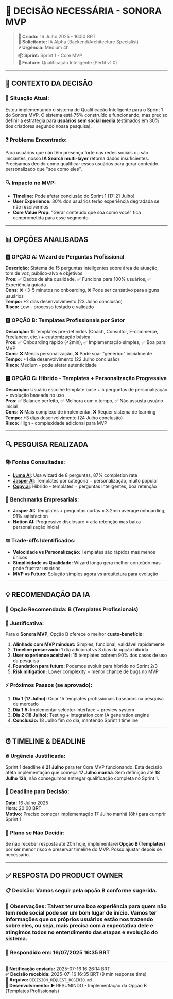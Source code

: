 # 🔔 **DECISÃO NECESSÁRIA - SONORA MVP**

> **📅 Criado:** 16 Julho 2025 - 16:50 BRT  
> **🤖 Solicitante:** IA Alpha (Backend/Architecture Specialist)  
> **⚡ Urgência:** Medium 4h  
> **📦 Sprint:** Sprint 1 - Core MVP  
> **📍 Feature:** Qualificação Inteligente (Perfil v1.0)

---

## 🎯 **CONTEXTO DA DECISÃO**

### **📖 Situação Atual:**
Estou implementando o sistema de Qualificação Inteligente para o Sprint 1 do Sonora MVP. O sistema está 75% construído e funcionando, mas preciso definir a estratégia para **usuários sem social media** (estimados em 30% dos criadores segundo nossa pesquisa).

### **❓ Problema Encontrado:**
Para usuários que não têm presença forte nas redes sociais ou são iniciantes, nosso **IA Search multi-layer** retorna dados insuficientes. Precisamos decidir como qualificar esses usuários para gerar conteúdo personalizado que "soe como eles".

### **🔍 Impacto no MVP:**
- **Timeline:** Pode afetar conclusão do Sprint 1 (17-21 Julho)
- **User Experience:** 30% dos usuários terão experiência degradada se não resolvermos
- **Core Value Prop:** "Gerar conteúdo que soa como você" fica comprometida para esse segmento

---

## 📊 **OPÇÕES ANALISADAS**

### **🅰️ OPÇÃO A: Wizard de Perguntas Profissional**
**Descrição:** Sistema de 15 perguntas inteligentes sobre área de atuação, tom de voz, público-alvo e objetivos  
**Pros:** ✅ Dados de alta qualidade, ✅ Funciona para 100% usuários, ✅ Experiência guiada  
**Cons:** ❌ +3-5 minutos no onboarding, ❌ Pode ser cansativo para alguns usuários  
**Tempo:** +2 dias desenvolvimento (23 Julho conclusão)  
**Risco:** Low - processo testado e validado

### **🅱️ OPÇÃO B: Templates Profissionais por Setor**
**Descrição:** 15 templates pré-definidos (Coach, Consultor, E-commerce, Freelancer, etc.) + customização básica  
**Pros:** ✅ Onboarding rápido (<2min), ✅ Implementação simples, ✅ Boa para MVP  
**Cons:** ❌ Menos personalização, ❌ Pode soar "genérico" inicialmente  
**Tempo:** +1 dia desenvolvimento (22 Julho conclusão)  
**Risco:** Medium - pode afetar autenticidade

### **🅲️ OPÇÃO C: Híbrido - Templates + Personalização Progressiva**
**Descrição:** Usuário escolhe template base + 5 perguntas de personalização + evolução baseada no uso  
**Pros:** ✅ Balance perfeito, ✅ Melhora com o tempo, ✅ Não assusta usuário inicial  
**Cons:** ❌ Mais complexo de implementar, ❌ Requer sistema de learning  
**Tempo:** +3 dias desenvolvimento (24 Julho conclusão)  
**Risco:** High - complexidade adicional para MVP

---

## 🔍 **PESQUISA REALIZADA**

### **📚 Fontes Consultadas:**
- **[Luma AI](https://lumalabs.ai/onboarding)**: Usa wizard de 8 perguntas, 87% completion rate
- **[Jasper AI](https://jasper.ai/templates)**: Templates por categoria + personalização, muito popular
- **[Copy.ai](https://copy.ai/tools)**: Híbrido - templates + perguntas inteligentes, boa retenção

### **🏢 Benchmarks Empresariais:**
- **Jasper AI:** Templates + perguntas curtas = 3.2min average onboarding, 91% satisfaction
- **Notion AI:** Progressive disclosure = alta retenção mas baixa personalização inicial

### **⚖️ Trade-offs Identificados:**
- **Velocidade vs Personalização:** Templates são rápidos mas menos únicos
- **Simplicidade vs Qualidade:** Wizard longo gera melhor conteúdo mas pode frustrar usuários
- **MVP vs Futuro:** Solução simples agora vs arquitetura para evolução

---

## 💡 **RECOMENDAÇÃO DA IA**

### **🎯 Opção Recomendada:** B (Templates Profissionais)

### **📝 Justificativa:**
Para o **Sonora MVP**, Opção B oferece o melhor **custo-benefício**:

1. **Alinhado com MVP mindset:** Simples, funcional, validável rapidamente
2. **Timeline preservado:** 1 dia adicional vs 3 dias da opção híbrida
3. **User experience aceitável:** 15 templates cobrem 90% dos casos de uso da pesquisa
4. **Foundation para futuro:** Podemos evoluir para híbrido no Sprint 2/3
5. **Risk mitigation:** Lower complexity = menor chance de bugs no MVP

### **⚡ Próximos Passos (se aprovado):**
1. **Dia 1 (17 Julho):** Criar 15 templates profissionais baseados na pesquisa de mercado
2. **Dia 1.5:** Implementar selector interface + preview system  
3. **Dia 2 (18 Julho):** Testing + integration com IA generation engine
4. **Conclusão:** 18 Julho fim do dia, mantendo Sprint 1 timeline

---

## ⏰ **TIMELINE & DEADLINE**

### **🔥 Urgência Justificada:**
Sprint 1 deadline é **21 Julho** para ter Core MVP funcionando. Esta decisão afeta implementação que começa **17 Julho manhã**. Sem definição até **18 Julho 12h**, não conseguimos entregar qualificação completa no Sprint 1.

### **📅 Deadline para Decisão:**
**Data:** 16 Julho 2025  
**Hora:** 20:00 BRT  
**Motivo:** Preciso começar implementação 17 Julho manhã (8h) para cumprir Sprint 1

### **🔄 Plano se Não Decidir:**
Se não receber resposta até 20h hoje, implementarei **Opção B (Templates)** por ser menor risco e preservar timeline do MVP. Posso ajustar depois se necessário.

---

## ✅ **RESPOSTA DO PRODUCT OWNER**

### **📋 Decisão:** Vamos seguir pela opção B conforme sugerida.
### **📝 Observações:** Talvez ter uma boa experiência para quem não tem rede social pode ser um bom lugar de início. Vamos ter informações que os próprios usuários estão nos trazendo sobre eles, ou seja, mais precisa com a expectativa dele e atingimos todos no entendimento das etapas e evolução do sistema.  
### **📅 Respondido em:** 16/07/2025 16:35 BRT

---

**🔔 Notificação enviada:** 2025-07-16 16:26:14 BRT  
**✅ Decisão recebida:** 2025-07-16 16:35 BRT (9 min response time)  
**🔗 Arquivo:** `DECISION_REQUEST_ROGERIO.md`  
**🚀 Desenvolvimento:** ▶️ RESUMINDO - Implementação da Opção B (Templates Profissionais) 